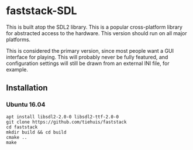 faststack-SDL
=============

This is built atop the SDL2 library. This is a popular cross-platform library
for abstracted access to the hardware. This version should run on all major
platforms.

This is considered the primary version, since most people want a GUI interface
for playing. This will probably never be fully featured, and configuration settings
will still be drawn from an external INI file, for example.

Installation
------------

### Ubuntu 16.04

```
apt install libsdl2-2.0-0 libsdl2-ttf-2.0-0
git clone https://github.com/tiehuis/faststack
cd faststack
mkdir build && cd build
cmake ..
make
```
